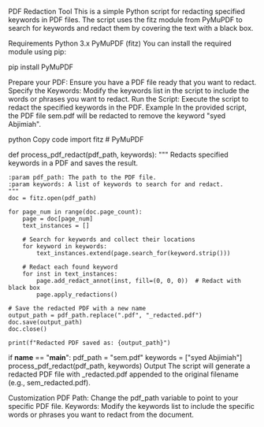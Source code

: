 PDF Redaction Tool
This is a simple Python script for redacting specified keywords in PDF files. The script uses the fitz module from PyMuPDF to search for keywords and redact them by covering the text with a black box.

Requirements
Python 3.x
PyMuPDF (fitz)
You can install the required module using pip:

pip install PyMuPDF

Prepare your PDF: Ensure you have a PDF file ready that you want to redact.
Specify the Keywords: Modify the keywords list in the script to include the words or phrases you want to redact.
Run the Script: Execute the script to redact the specified keywords in the PDF.
Example
In the provided script, the PDF file sem.pdf will be redacted to remove the keyword "syed Abjimiah".

python
Copy code
import fitz  # PyMuPDF

def process_pdf_redact(pdf_path, keywords):
    """
    Redacts specified keywords in a PDF and saves the result.

    :param pdf_path: The path to the PDF file.
    :param keywords: A list of keywords to search for and redact.
    """
    doc = fitz.open(pdf_path)
    
    for page_num in range(doc.page_count):
        page = doc[page_num]
        text_instances = []
        
        # Search for keywords and collect their locations
        for keyword in keywords:
            text_instances.extend(page.search_for(keyword.strip()))
        
        # Redact each found keyword
        for inst in text_instances:
            page.add_redact_annot(inst, fill=(0, 0, 0))  # Redact with black box
            page.apply_redactions()

    # Save the redacted PDF with a new name
    output_path = pdf_path.replace(".pdf", "_redacted.pdf")
    doc.save(output_path)
    doc.close()

    print(f"Redacted PDF saved as: {output_path}")

if __name__ == "__main__":
    pdf_path = "sem.pdf"
    keywords = ["syed Abjimiah"]
    process_pdf_redact(pdf_path, keywords)
Output
The script will generate a redacted PDF file with _redacted.pdf appended to the original filename (e.g., sem_redacted.pdf).

Customization
PDF Path: Change the pdf_path variable to point to your specific PDF file.
Keywords: Modify the keywords list to include the specific words or phrases you want to redact from the document.
